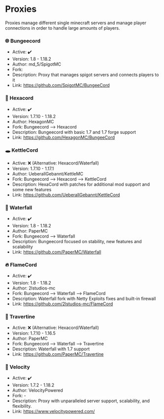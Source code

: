 # Proxies
Proxies manage different single minecraft servers and manage player connections in order to handle large amounts of players. 

### 🌐 Bungeecord
  - Active: ✔️
  - Version: 1.8 - 1.18.2
  - Author: md_5/SpigotMC
  - Fork:
  - Description: Proxy that manages spigot servers and connects players to it
  - Link: https://github.com/SpigotMC/BungeeCord
  
### 🛑 Hexacord
  - Active: ✔️
  - Version: 1.7.10 - 1.18.2
  - Author: HexagonMC
  - Fork: Bungeecord --> Hexacord
  - Description: Bungeecord with basic 1.7 and 1.7 forge support
  - Link: https://github.com/HexagonMC/BungeeCord
  
### 🕳 KettleCord
  - Active: ❌ (Alternative: Hexacord/Waterfall)
  - Version: 1.7.10 - 1.17.1
  - Author: UeberallGebannt/KettleMC
  - Fork: Bungeecord --> Hexacord --> KettleCord
  - Description: HexaCord with patches for additional mod support and some new features
  - Link: https://github.com/UeberallGebannt/KettleCord
  
### 🌊 Waterfall
  - Active: ✔️
  - Version: 1.8 - 1.18.2
  - Author: PaperMC
  - Fork: Bungeecord --> Waterfall
  - Description: Bungeecord focused on stability, new features and scalability
  - Link: https://github.com/PaperMC/Waterfall

### ️‍🔥 FlameCord
  - Active: ✔️
  - Version: 1.8 - 1.18.2
  - Author: 2lstudios-mc
  - Fork: Bungeecord --> Waterfall --> FlameCord
  - Description: Waterfall fork with Netty Exploits fixes and built-in firewall
  - Link: https://github.com/2lstudios-mc/FlameCord
  
### 🌌 Travertine
  - Active: ❌ (Alternative: Hexacord/Waterfall)
  - Version: 1.7.10 - 1.16.5
  - Author: PaperMC
  - Fork: Bungeecord --> Waterfall --> Travertine
  - Description: Waterfall with 1.7 support
  - Link: https://github.com/PaperMC/Travertine
  
### 🌠 Velocity
  - Active: ✔️
  - Version: 1.7.2 - 1.18.2
  - Author: VelocityPowered
  - Fork: -
  - Description: Proxy with unparalleled server support, scalability, and flexibility.
  - Link: https://www.velocitypowered.com/
